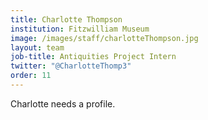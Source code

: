 ```yaml
---
title: Charlotte Thompson
institution: Fitzwilliam Museum
image: /images/staff/charlotteThompson.jpg
layout: team
job-title: Antiquities Project Intern
twitter: "@CharlotteThomp3"
order: 11
---
```


Charlotte needs a profile.

